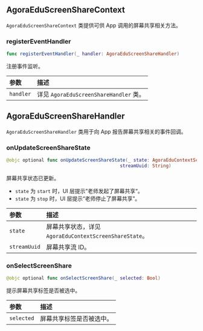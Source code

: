 ## AgoraEduScreenShareContext

`AgoraEduScreenShareContext` 类提供可供 App 调用的屏幕共享相关方法。

### registerEventHandler

```swift
func registerEventHandler(_ handler: AgoraEduScreenShareHandler)
```

注册事件监听。

| 参数      | 描述                                   |
| :-------- | :------------------------------------- |
| `handler` | 详见 `AgoraEduScreenShareHandler` 类。 |

## AgoraEduScreenShareHandler

`AgoraEduScreenShareHandler` 类用于向 App 报告屏幕共享相关的事件回调。

### onUpdateScreenShareState

```swift
@objc optional func onUpdateScreenShareState(_ state: AgoraEduContextScreenShareState,
                                          streamUuid: String)
```

屏幕共享状态已更新。

- `state` 为 `start` 时，UI 层提示”老师发起了屏幕共享“。
- `state` 为 `stop` 时，UI 层提示“老师停止了屏幕共享”。

| 参数         | 描述                                                   |
| :----------- | :----------------------------------------------------- |
| `state`      | 屏幕共享状态，详见 `AgoraEduContextScreenShareState`。 |
| `streamUuid` | 屏幕共享流 ID。                                        |

### onSelectScreenShare

```swift
@objc optional func onSelectScreenShare(_ selected: Bool)
```

提示屏幕共享标签是否被选中。

| 参数       | 描述                     |
| :--------- | :----------------------- |
| `selected` | 屏幕共享标签是否被选中。 |
